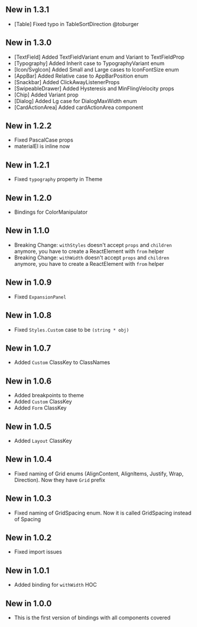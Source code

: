 ## New in 1.3.1
* [Table] Fixed typo in TableSortDirection @toburger

## New in 1.3.0
* [TextField] Added TextFieldVariant enum and Variant to TextFieldProp
* [Typography] Added Inherit case to TypographyVariant enum
* [Icon/SvgIcon] Added Small and Large cases to IconFontSize enum
* [AppBar] Added Relative case to AppBarPosition enum
* [Snackbar] Added ClickAwayListenerProps
* [SwipeableDrawer] Added Hysteresis and MinFlingVelocity props
* [Chip] Added Variant prop
* [Dialog] Added Lg case for DialogMaxWidth enum
* [CardActionArea] Added cardActionArea component

## New in 1.2.2
* Fixed PascalCase props
* materialEl is inline now

## New in 1.2.1
* Fixed `typography` property in Theme

## New in 1.2.0
* Bindings for ColorManipulator

## New in 1.1.0
* Breaking Change: `withStyles` doesn't accept `props` and `children` anymore, you have to create a ReactElement with `from` helper
* Breaking Change: `withWidth` doesn't accept `props` and `children` anymore, you have to create a ReactElement with `from` helper

## New in 1.0.9
* Fixed `ExpansionPanel`

## New in 1.0.8
* Fixed `Styles.Custom` case to be `(string * obj)`

## New in 1.0.7
* Added `Custom` ClassKey to ClassNames

## New in 1.0.6
* Added breakpoints to theme
* Added `Custom` ClassKey
* Added `Form` ClassKey

## New in 1.0.5
* Added `Layout` ClassKey

## New in 1.0.4
* Fixed naming of Grid enums (AlignContent, AlignItems, Justify, Wrap, Direction). Now they have `Grid` prefix

## New in 1.0.3 
* Fixed naming of GridSpacing enum. Now it is called GridSpacing instead of Spacing

## New in 1.0.2
* Fixed import issues

## New in 1.0.1
* Added binding for `withWidth` HOC

## New in 1.0.0
* This is the first version of bindings with all components covered